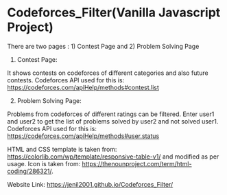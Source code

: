 # Codeforces_Filter(Vanilla Javascript Project)


There are two pages : 1) Contest Page and 2) Problem Solving Page

1) Contest Page:

It shows contests on codeforces of different categories and also future contests.
Codeforces API used for this is: https://codeforces.com/apiHelp/methods#contest.list

2) Problem Solving Page:

Problems from codeforces of different ratings can be filtered.
Enter user1 and user2 to get the list of problems solved by user2 and not solved user1.
Codeforces API used for this is: https://codeforces.com/apiHelp/methods#user.status

HTML and CSS template is taken from: https://colorlib.com/wp/template/responsive-table-v1/  and modified as per usage.
Icon is taken from: https://thenounproject.com/term/html-coding/286321/.

Website Link: https://jenil2001.github.io/Codeforces_Filter/
